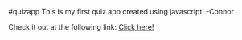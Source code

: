 #quizapp
This is my first quiz app created using javascript! -Connor

Check it out at the following link:
<a href="https://condericson.github.io/quiz-attempt-2/">Click here!</a>